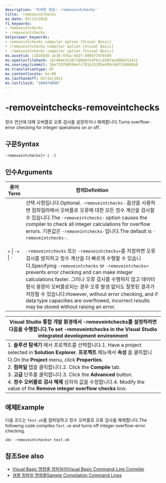 ```yaml
---
description: '자세한 정보: -removeintchecks'
title: -removeintchecks
ms.date: 03/13/2018
f1_keywords:
- removeintchecks
- -removeintchecks
helpviewer_keywords:
- removeintchecks compiler option [Visual Basic]
- /removeintchecks compiler option [Visual Basic]
- -removeintchecks compiler option [Visual Basic]
ms.assetid: c1835bd5-1e38-4fba-bd2f-6984774765d4
ms.openlocfilehash: 1dc484e1538718b68fe9f0cc450fa2480dc52412
ms.sourcegitcommit: 10e719780594efc781b15295e499c66f316068b8
ms.translationtype: HT
ms.contentlocale: ko-KR
ms.lasthandoff: 02/14/2021
ms.locfileid: "100474098"
---
```

# <a name="-removeintchecks"></a><span data-ttu-id="c6635-103">-removeintchecks</span><span class="sxs-lookup"><span data-stu-id="c6635-103">-removeintchecks</span></span>

<span data-ttu-id="c6635-104">정수 연산에 대해 오버플로 오류 검사를 설정하거나 해제합니다.</span><span class="sxs-lookup"><span data-stu-id="c6635-104">Turns overflow-error checking for integer operations on or off.</span></span>  
  
## <a name="syntax"></a><span data-ttu-id="c6635-105">구문</span><span class="sxs-lookup"><span data-stu-id="c6635-105">Syntax</span></span>  
  
```console  
-removeintchecks[+ | -]  
```  
  
## <a name="arguments"></a><span data-ttu-id="c6635-106">인수</span><span class="sxs-lookup"><span data-stu-id="c6635-106">Arguments</span></span>  
  
|<span data-ttu-id="c6635-107">용어</span><span class="sxs-lookup"><span data-stu-id="c6635-107">Term</span></span>|<span data-ttu-id="c6635-108">정의</span><span class="sxs-lookup"><span data-stu-id="c6635-108">Definition</span></span>|  
|---|---|  
|<span data-ttu-id="c6635-109">`+` &#124; `-`</span><span class="sxs-lookup"><span data-stu-id="c6635-109">`+` &#124; `-`</span></span>|<span data-ttu-id="c6635-110">선택 사항입니다.</span><span class="sxs-lookup"><span data-stu-id="c6635-110">Optional.</span></span> <span data-ttu-id="c6635-111">`-removeintchecks-` 옵션을 사용하면 컴파일러에서 오버플로 오류에 대한 모든 정수 계산을 검사할 수 있습니다.</span><span class="sxs-lookup"><span data-stu-id="c6635-111">The `-removeintchecks-` option causes the compiler to check all integer calculations for overflow errors.</span></span> <span data-ttu-id="c6635-112">기본값은 `-removeintchecks-`입니다.</span><span class="sxs-lookup"><span data-stu-id="c6635-112">The default is `-removeintchecks-`.</span></span><br /><br /> <span data-ttu-id="c6635-113">`-removeintchecks` 또는 `-removeintchecks+`를 지정하면 오류 검사를 방지하고 정수 계산을 더 빠르게 수행할 수 있습니다.</span><span class="sxs-lookup"><span data-stu-id="c6635-113">Specifying `-removeintchecks` or `-removeintchecks+` prevents error checking and can make integer calculations faster.</span></span> <span data-ttu-id="c6635-114">그러나 오류 검사를 수행하지 않고 데이터 형식 용량이 오버플로되는 경우 오류 발생 없이도 잘못된 결과가 저장될 수 있습니다.</span><span class="sxs-lookup"><span data-stu-id="c6635-114">However, without error checking, and if data type capacities are overflowed, incorrect results may be stored without raising an error.</span></span>|  
  
|<span data-ttu-id="c6635-115">Visual Studio 통합 개발 환경에서 -removeintchecks를 설정하려면 다음을 수행합니다.</span><span class="sxs-lookup"><span data-stu-id="c6635-115">To set -removeintchecks in the Visual Studio integrated development environment</span></span>|  
|---|  
|<span data-ttu-id="c6635-116">1.  **솔루션 탐색기** 에서 프로젝트를 선택합니다.</span><span class="sxs-lookup"><span data-stu-id="c6635-116">1.  Have a project selected in **Solution Explorer**.</span></span> <span data-ttu-id="c6635-117">**프로젝트** 메뉴에서 **속성** 을 클릭합니다.</span><span class="sxs-lookup"><span data-stu-id="c6635-117">On the **Project** menu, click **Properties**.</span></span> <br /><span data-ttu-id="c6635-118">2.  **컴파일** 탭을 클릭합니다.</span><span class="sxs-lookup"><span data-stu-id="c6635-118">2.  Click the **Compile** tab.</span></span><br /><span data-ttu-id="c6635-119">3.  **고급** 단추를 클릭합니다.</span><span class="sxs-lookup"><span data-stu-id="c6635-119">3.  Click the **Advanced** button.</span></span><br /><span data-ttu-id="c6635-120">4.  **정수 오버플로 검사 해제** 상자의 값을 수정합니다.</span><span class="sxs-lookup"><span data-stu-id="c6635-120">4.  Modify the value of the **Remove integer overflow checks** box.</span></span>|  
  
## <a name="example"></a><span data-ttu-id="c6635-121">예제</span><span class="sxs-lookup"><span data-stu-id="c6635-121">Example</span></span>  

 <span data-ttu-id="c6635-122">다음 코드는 `Test.vb`를 컴파일하고 정수 오버플로 오류 검사를 해제합니다.</span><span class="sxs-lookup"><span data-stu-id="c6635-122">The following code compiles `Test.vb` and turns off integer overflow-error checking.</span></span>  
  
```console
vbc -removeintchecks+ test.vb  
```  
  
## <a name="see-also"></a><span data-ttu-id="c6635-123">참조</span><span class="sxs-lookup"><span data-stu-id="c6635-123">See also</span></span>

- [<span data-ttu-id="c6635-124">Visual Basic 명령줄 컴파일러</span><span class="sxs-lookup"><span data-stu-id="c6635-124">Visual Basic Command-Line Compiler</span></span>](index.md)
- [<span data-ttu-id="c6635-125">샘플 컴파일 명령줄</span><span class="sxs-lookup"><span data-stu-id="c6635-125">Sample Compilation Command Lines</span></span>](sample-compilation-command-lines.md)
